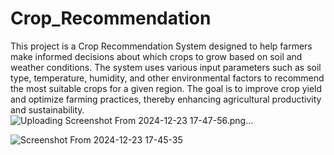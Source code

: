 # Crop_Recommendation
This project is a Crop Recommendation System designed to help farmers make informed decisions about which crops to grow based on soil and weather conditions. The system uses various input parameters such as soil type, temperature, humidity, and other environmental factors to recommend the most suitable crops for a given region. The goal is to improve crop yield and optimize farming practices, thereby enhancing agricultural productivity and sustainability.
![Uploading Screenshot From 2024-12-23 17-47-56.png…]()

![Screenshot From 2024-12-23 17-45-35](https://github.com/user-attachments/assets/96679588-8bd2-48a3-959e-30d9408b407a)
